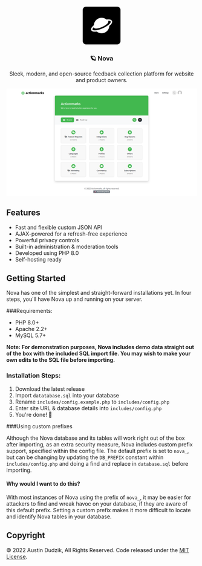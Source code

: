 <p align="center">
    <img src="icon.png" alt="Bootstrap logo" width="100" height="100">
</p>

<h3 align="center">🪐 Nova</h3>

<p align="center">
Sleek, modern, and open-source feedback collection platform for website and product owners.</p>

<img src="screenshot.png" alt="Screenshot of Nova">

## Features
- Fast and flexible custom JSON API
- AJAX-powered for a refresh-free experience
- Powerful privacy controls
- Built-in administration & moderation tools
- Developed using PHP 8.0
- Self-hosting ready

## Getting Started
Nova has one of the simplest and straight-forward installations yet. In four steps, you'll have Nova up and running on your server.

###Requirements:

- PHP 8.0+
- Apache 2.2+
- MySQL 5.7+

<strong>Note: For demonstration purposes, Nova includes demo data straight out of the box with the included SQL import file. You may wish to make your own edits to the SQL file before importing.</strong>


### Installation Steps:
1. Download the latest release
2. Import ````datatabase.sql```` into your database
3. Rename ````includes/config.example.php```` to ````includes/config.php````
4. Enter site URL & database details into ````includes/config.php````
5. You're done! 🎉

###Using custom prefixes

Although the Nova database and its tables will work right out of the box after importing, as an extra security measure, Nova includes custom prefix support, specified within the config file. The default prefix is set to ```nova_```, but can be changing by updating the ``DB_PREFIX`` constant within ````includes/config.php```` and doing a find and replace in ````database.sql```` before importing.

#### Why would I want to do this?
With most instances of Nova using the prefix of ```nova_```, it may be easier for attackers to find and wreak havoc on your database, if they are aware of this default prefix. Setting a custom prefix makes it more difficult to locate and identify Nova tables in your database.


## Copyright
&copy; 2022 Austin Dudzik, All Rights Reserved. Code released under the [MIT License](https://github.com/austin-dudzik/nova/blob/master/LICENSE).